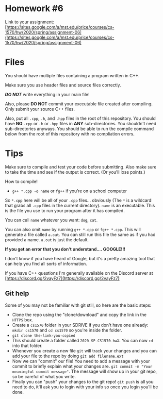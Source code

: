 # Homework #6

Link to your assignment:
[https://sites.google.com/a/mst.edu/price/courses/cs-1570/hw/2020/spring/assignment-06](https://sites.google.com/a/mst.edu/price/courses/cs-1570/hw/2020/spring/assignment-06)

# Files

You should have multiple files containing a program written in C++.

Make sure you use header files and source files correctly. 

***DO NOT*** write everything in your main file!

Also, please **DO NOT** commit your executable file created after compiling. Only submit your source C++ files.

Also, put all `.cpp`, `.h`, and `.hpp` files in the root of this repository. You should have **NO** `.cpp` or `.h` or `.hpp` files in **ANY** sub-directories. You shouldn't need sub-directories anyways. You should be able to run the compile command below from the root of this repository with no compliation errors.

# Tips

Make sure to compile and test your code before submitting. Also make sure to take the time and see if the output is correct. (Or you'll lose points.)

How to compile!

  - `g++ *.cpp -o name` or `fg++` if you're on a school computer

So `*.cpp` here will be all of your `.cpp` files... obviously (The `*` is a wildcard that grabs all `.cpp` files in the current directory). `name` is an executable. This is the file you use to run your program after it has compiled.

You can call `name` whatever you want: `dog`, `cat`. 

You can also omit `name` by running `g++ *.cpp` or `fg++ *.cpp`. This will generate a file called `a.out`. You can still run this file the same as if you had provided a name. `a.out` is just the default.

**If you get an error that you don't understand.... GOOGLE!!!**

I don't know if you have heard of Google, but it's a pretty amazing tool that can help you find all sorts of information.

If you have C++ questions I'm generally available on the Discord server at [https://discord.gg/2vayFz7](https://discord.gg/2vayFz7)

## Git help

Some of you may not be familiar with git still, so here are the basic steps:
*	Clone the repo using the "clone/download" and copy the link in the `HTTPS` box.
*	Create a `cs1570` folder in your SDRIVE if you don't have one already: `mkdir cs1570` and `cd cs1570` so you're inside the folder.
*	`git clone the-link-you-copied`
*	This should create a folder called `2020-SP-CS1570-hwX`. You can now `cd` into that folder.
*	Whenever you create a new file `git` will track your changes and you can add your file to the repo by doing `git add filename.ext`
*	Now we can "commit" our file! You need to add a message with your commit to briefly explain what your changes are. `git commit -m "Your meaningful commit message"`. The message will show up in your git repo, so be careful of what you write.
*	Finally you can "push" your changes to the git repo! `git push`  is all you need to do, it'll ask you to login with your info so once you login you'll be done.